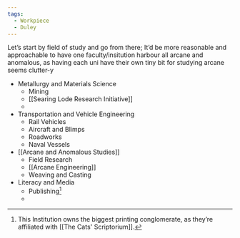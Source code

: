 ```yaml
---
tags:
  - Workpiece
  - Duley
---
```

Let’s start by field of study and go from there;
It’d be more reasonable and approachable to have one faculty/insitution harbour all arcane and anomalous, as having each uni have their own tiny bit for studying arcane seems clutter-y
- Metallurgy and Materials Science
	- Mining
	- [[Searing Lode Research Initiative]]
	- 
- Transportation and Vehicle Engineering
	- Rail Vehicles
	- Aircraft and Blimps
	- Roadworks
	- Naval Vessels 
- [[Arcane and Anomalous Studies]] 
	- Field Research
	- [[Arcane Engineering]]
	- Weaving and Casting
- Literacy and Media
	- Publishing[^1]
	- 



[^1]: This Institution owns the biggest printing conglomerate, as they’re affiliated with [[The Cats' Scriptorium]]. 